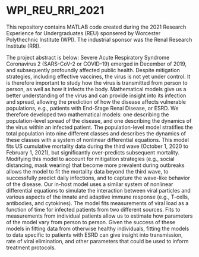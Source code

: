 # WPI_REU_RRI_2021
This repository contains MATLAB code created during the 2021 Research Experience for Undergraduates (REU) sponsered by Worcester Polythechnic Institute (WPI). The industrial sponsor was the Renal Research Institute (RRI). 

The project abstract is below:
Severe Acute Respiratory Syndrome Coronavirus 2 (SARS-CoV-2 or COVID-19) emerged in December of 2019, and subsequently profoundly affected public health.  Despite mitigation strategies, including effective vaccines, the virus is not yet under control.  It is therefore important to study how the virus is transmitted from person to person, as well as how it infects the body.  Mathematical models give us a better understanding of the virus and can provide insight into its infection and spread, allowing the prediction of how the disease affects vulnerable populations, e.g., patients with End-Stage Renal Disease, or ESRD.  We therefore developed two mathematical models: one describing the population-level spread of the disease, and one describing the dynamics of the virus within an infected patient. The population-level model stratifies the total population into nine different classes and describes the dynamics of these classes with a system of nonlinear differential equations.  This model fits US cumulative mortality data during the third wave (October 1, 2020 to February 1, 2021), but significantly over-predicts subsequent mortality.  Modifying this model to account for mitigation strategies (e.g., social distancing, mask wearing) that become more prevalent during outbreaks allows the model to fit the mortality data beyond the third wave, to successfully predict daily infections, and to capture the wave-like behavior of the disease. Our in-host model uses a similar system of nonlinear differential equations to simulate the interaction between viral particles and various aspects of the innate and adaptive immune response (e.g., T-cells, antibodies, and cytokines).  The model fits measurements of viral load as a function of time for infected patients from two different sources. Fits to measurements from individual patients allow us to estimate how parameters of the model vary from person to person.  Given the success of these models in fitting data from otherwise healthy individuals, fitting the models to data specific to patients with ESRD can give insight into transmission, rate of viral elimination, and other parameters that could be used to inform treatment protocols.
